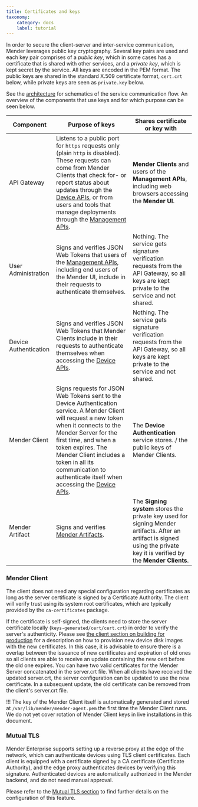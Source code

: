```yaml
---
title: Certificates and keys
taxonomy:
    category: docs
    label: tutorial
---
```


In order to secure the client-server and inter-service communication,
Mender leverages public key cryptography. Several key pairs are used
and each key pair comprises of a *public key*, which in some cases has
a certificate that is shared with other services, and a *private key*,
which is kept secret by the service.
All keys are encoded in the PEM format. The public keys are shared in the
standard X.509 certificate format, `cert.crt` below,
while private keys are seen as `private.key` below.

See the [architecture](../01.Architecture/docs.md) for schematics of the service
communication flow. An overview of the components that use keys and
for which purpose can be seen below.

| Component | Purpose of keys | Shares certificate or key with |
|-----------------------|----------------------------------------------------------------------------------------------------------------------------------------------------------------------------------------------------------------------------------------------------------------------------------------------------------------------------------|---------------------------------------------------------------------------------------------------------------------------------------------|
| API Gateway | Listens to a public port for `https` requests only (plain `http` is disabled). These requests can come from Mender Clients that check for- or report status about updates through the [Device APIs](../../../200.Server-side-API/?target=_blank#device-apis), or from users and tools that manage deployments through the [Management APIs](../../../200.Server-side-API/?target=_blank#management-apis). | **Mender Clients** and users of the **Management APIs**, including web browsers accessing the **Mender UI**. |
| User Administration | Signs and verifies JSON Web Tokens that users of the [Management APIs](../../../200.Server-side-API/?target=_blank#management-apis), including end users of the Mender UI, include in their requests to authenticate themselves. | Nothing. The service gets signature verification requests from the API Gateway, so all keys are kept private to the service and not shared. |
| Device Authentication | Signs and verifies JSON Web Tokens that Mender Clients include in their requests to authenticate themselves when accessing the [Device APIs](../../../200.Server-side-API/?target=_blank#device-apis). | Nothing. The service gets signature verification requests from the API Gateway, so all keys are kept private to the service and not shared. |
| Mender Client | Signs requests for JSON Web Tokens sent to the Device Authentication service. A Mender Client will request a new token when it connects to the Mender Server for the first time, and when a token expires. The Mender Client includes a token in all its communication to authenticate itself when accessing the [Device APIs](../../../200.Server-side-API/?target=_blank#device-apis). | The **Device Authentication** service stores../ the public keys of Mender Clients. |
| Mender Artifact | Signs and verifies [Mender Artifacts](../../../02.Overview/03.Artifact/docs.md). | The **Signing system** stores the private key used for signing Mender artifacts. After an artifact is signed using the private key it is verified by the **Mender Clients**. |

### Mender Client

The client does not need any special configuration regarding certificates as long as the server certificate
is signed by a Certificate Authority. The client will verify trust using its system root certificates, which
are typically provided by the `ca-certificates` package.

If the certificate is self-signed, the clients need to store the server certificate locally
(`keys-generated/cert/cert.crt`) in order to verify the server's authenticity.
Please see [the client section on building for production](../../../05.Operating-System-updates-Yocto-Project/06.Build-for-production/docs.md)
for a description on how to provision new device disk images with the new certificates. In this case, it
is advisable to ensure there is a overlap between the issuance of new certificates and expiration of old
ones so all clients are able to receive an update containing the new cert before the old one expires. You
can have two valid certificates for the Mender Server concatenated in the server.crt file. When all clients
have received the updated server.crt, the server configuration can be updated to use the new certificate.
In a subsequent update, the old certificate can be removed from the client's server.crt file.

!!! The key of the Mender Client itself is automatically generated and stored at `/var/lib/mender/mender-agent.pem` the first time the Mender Client runs. We do not yet cover rotation of Mender Client keys in live installations in this document.


### Mutual TLS

Mender Enterprise supports setting up a reverse proxy at the edge of the network, which can authenticate devices using TLS client certificates. Each client is equipped with a certificate signed by a CA certificate (Certificate Authority), and the edge proxy authenticates devices by verifying this signature. Authenticated devices are automatically authorized in the Mender backend, and do not need manual approval.

Please refer to the [Mutual TLS section](../../../08.Server-integration/03.Mutual-TLS-authentication/docs.md)
to find further details on the configuration of this feature.
